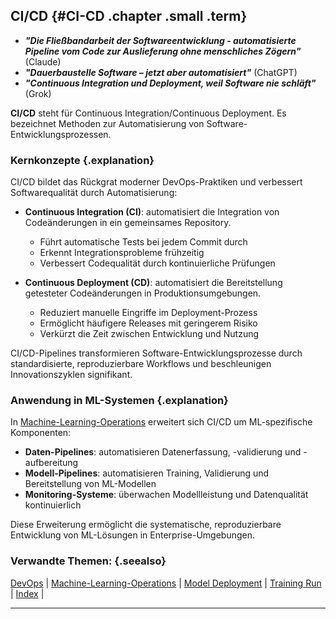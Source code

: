 ## CI/CD {#CI-CD .chapter .small .term}

- ***"Die Fließbandarbeit der Softwareentwicklung - automatisierte Pipeline vom Code zur Auslieferung ohne menschliches Zögern"*** (Claude)
- ***"Dauerbaustelle Software – jetzt aber automatisiert"*** (ChatGPT)
- ***"Continuous Integration und Deployment, weil Software nie schläft"*** (Grok)

**CI/CD** steht für Continuous Integration/Continuous Deployment.
Es bezeichnet Methoden zur Automatisierung von Software-Entwicklungsprozessen.

### Kernkonzepte {.explanation}

CI/CD bildet das Rückgrat moderner DevOps-Praktiken und verbessert Softwarequalität durch Automatisierung:

- **Continuous Integration (CI)**: automatisiert die Integration von Codeänderungen in ein gemeinsames Repository.
  - Führt automatische Tests bei jedem Commit durch
  - Erkennt Integrationsprobleme frühzeitig
  - Verbessert Codequalität durch kontinuierliche Prüfungen

- **Continuous Deployment (CD)**: automatisiert die Bereitstellung getesteter Codeänderungen in Produktionsumgebungen.
  - Reduziert manuelle Eingriffe im Deployment-Prozess
  - Ermöglicht häufigere Releases mit geringerem Risiko
  - Verkürzt die Zeit zwischen Entwicklung und Nutzung

CI/CD-Pipelines transformieren Software-Entwicklungsprozesse durch standardisierte, reproduzierbare Workflows und beschleunigen Innovationszyklen signifikant.

### Anwendung in ML-Systemen {.explanation}

In [Machine-Learning-Operations](#Machine-Learning-Operations) erweitert sich CI/CD um ML-spezifische Komponenten:

- **Daten-Pipelines**: automatisieren Datenerfassung, -validierung und -aufbereitung
- **Modell-Pipelines**: automatisieren Training, Validierung und Bereitstellung von ML-Modellen
- **Monitoring-Systeme**: überwachen Modellleistung und Datenqualität kontinuierlich

Diese Erweiterung ermöglicht die systematische, reproduzierbare Entwicklung von ML-Lösungen in Enterprise-Umgebungen.

### Verwandte Themen: {.seealso}

[DevOps](#DevOps) |
[Machine-Learning-Operations](#Machine-Learning-Operations) |
[Model Deployment](#Model-Deployment) |
[Training Run](#Training-Run) |
[Index](#Index) |

----


